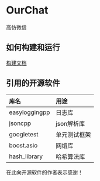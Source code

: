 # OurChat
高仿微信

## 如何构建和运行
[构建文档](docs/build.md)

## 引用的开源软件
| 库名            | 用途      |
|:--------------|:--------|
| easyloggingpp | 日志库     |
| jsoncpp       | json解析库 |
| googletest    | 单元测试框架  |
| boost.asio    | 网络库     |
| hash_library  | 哈希算法库   |

在此向开源软件的作者表示感谢！
